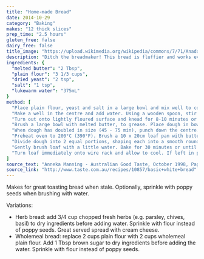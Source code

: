 ```yaml
---
title: "Home-made Bread"
date: 2014-10-29
category: "Baking"
makes: "12 thick slices"
prep_time: "2.5 hours"
gluten_free: false
dairy_free: false
title_image: "https://upload.wikimedia.org/wikipedia/commons/7/71/Anadama_bread_(1).jpg"
description: "Ditch the breadmaker! This bread is fluffier and works every time."
ingredients: {
  "melted butter": "2 Tbsp",
  "plain flour": "3 1/3 cups",
  "dried yeast": "2 tsp",
  "salt": "1 tsp",
  "lukewarm water": "375mL"
}
method: [
  "Place plain flour, yeast and salt in a large bowl and mix well to combine.",
  "Make a well in the centre and add water. Using a wooden spoon, stir until combined, then using your hands bring the dough together in the bowl",
  "Turn out onto lightly floured surface and knead for 8-10 minutes or until smooth and elastic. Shape dough into a ball.",
  "Brush a large bowl with melted butter, to grease. Place dough in bowl and turn over to lightly coat with butter. Cover bowl with plastic wrap and place in a warm, draft-free place to rise.",
  "When dough has doubled in size (45 - 75 min), punch down the centre. Turn dough onto lightly floured surface and knead again for 2 - 3 minutes or until smooth and elastic, and returned to original size.",
  "Preheat oven to 200°C (390°F). Brush a 10 x 20cm loaf pan with butter to lightly grease.",
  "Divide dough into 2 equal portions, shaping each into a smooth round. Place portions side by side in loaf pan. Brush lightly with butter. Stand pan in a warm, draft-free place, as before, for 30 minutes or until dough has risen 1cm above top of pan.",
  "Gently brush loaf with a little water. Bake for 30 minutes or until golden and cooked through (knocking on the top sounds hollow).",
  "Turn loaf immediately onto wire rack and allow to cool. If left in pan, loaf will sweat and crust will become soft."
]
source_text: "Anneka Manning - Australian Good Taste, October 1998, Page 70"
source_link: "http://www.taste.com.au/recipes/10857/basic+white+bread"
---
```

Makes for great toasting bread when stale. Optionally, sprinkle with poppy
seeds when brushing with water.

Variations:

 * Herb bread: add 3/4 cup chopped fresh herbs (e.g. parsley, chives, basil)
   to dry ingredients before adding water. Sprinkle with flour instead of poppy
   seeds. Great served spread with cream cheese.
 * Wholemeal bread: replace 2 cups plain flour with 2 cups wholemeal plain
   flour. Add 1 Tbsp brown sugar to dry ingredients before adding the water.
   Sprinkle with flour instead of poppy seeds.
